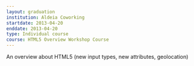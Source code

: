 ```yaml
---
layout: graduation
institution: Aldeia Coworking
startdate: 2013-04-20
enddate: 2013-04-20
type: Individual course
course: HTML5 Overview Workshop Course
---
```


An overview about HTML5 (new input types, new attributes, geolocation)